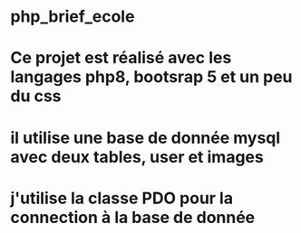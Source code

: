 # php_brief_ecole

# Ce projet est réalisé avec les langages php8, bootsrap 5 et un peu du css
# il utilise une base de donnée mysql avec deux tables, user et images
# j'utilise la classe PDO pour la connection à la base de donnée